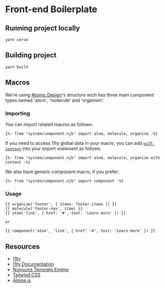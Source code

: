 # Front-end Boilerplate

## Running project locally

`yarn serve`

## Building project

`yarn build`

## Macros

We're using [Atomic Design](https://bradfrost.com/blog/post/atomic-web-design/)'s structure wich has three main component types named 'atom', 'molecule' and 'organism'.

### Importing

You can import related macros as follows:

`{%- from "system/component.njk" import atom, molecule, organism -%}`

If you need to access 11ty global data in your macro, you can add [`with context`](https://github.com/11ty/eleventy/issues/434#issuecomment-469028924) into your import statement as follows:

`{%- from "system/component.njk" import atom, molecule, organism with context -%}`

We also have generic component macro, if you prefer:

`{%- from "system/component.njk" import component -%}`

### Usage

```njk
{{ organism('footer', { items: footer.items }) }}
{{ molecule('footer-nav', item) }}
{{ atom('link', { href: '#', text: 'Learn more' }) }}

or

{{ component('atom', 'link', { href: '#', text: 'Learn more' }) }}
```

## Resources

- [11ty](https://www.11ty.dev/)
- [11ty Documentation](https://www.11ty.dev/docs/)
- [Nunjucks Template Engine](https://mozilla.github.io/nunjucks/)
- [Tailwind CSS](https://tailwindcss.com/)
- [Alpine.js](https://alpinejs.dev/)
